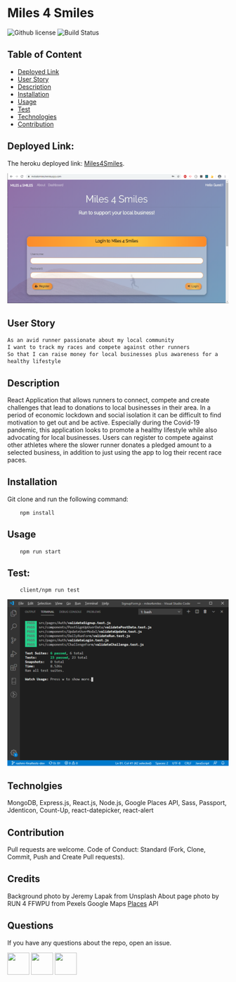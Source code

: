 # Miles 4 Smiles

![Github license](https://img.shields.io/badge/License-MIT-yellow.svg) ![Build Status](https://img.shields.io/badge/build-passing-green.svg)

## Table of Content

- [Deployed Link](#Deployed)
- [User Story](#User)
- [Description](#Description)
- [Installation](#Installation)
- [Usage](#Usage)
- [Test](#Test)
- [Technologies](#Technologies)
- [Contribution](#Contribution)

## Deployed Link:

The heroku deployed link: <a href="https://miles4smiles.herokuapp.com/">Miles4Smiles</a>.

![Screenshot](client/public/images/homeScreen.png 'test-screen')

## User Story

```
As an avid runner passionate about my local community
I want to track my races and compete against other runners
So that I can raise money for local businesses plus awareness for a healthy lifestyle
```

## Description

React Application that allows runners to connect, compete and create challenges that lead to donations to local businesses in their area.
In a period of economic lockdown and social isolation it can be difficult to find motivation to get out and be active. Especially during the Covid-19 pandemic, this application looks to promote a healthy lifestyle while also advocating for local businesses. Users can register to compete against other athletes where the slower runner donates a pledged amount to a selected business, in addition to just using the app to log their recent race paces.

## Installation

Git clone and run the following command:

```
    npm install
```

## Usage

```
    npm run start
```

## Test:

```
    client/npm run test
```

![Screenshot](client/public/images/testScreen.png 'test-screen')

## Technolgies

MongoDB, Express.js, React.js, Node.js, Google Places API, Sass, Passport, Jdenticon, Count-Up, react-datepicker, react-alert

## Contribution

Pull requests are welcome. Code of Conduct: Standard (Fork, Clone, Commit, Push and Create Pull requests).

## Credits

Background photo by Jeremy Lapak from Unsplash
About page photo by RUN 4 FFWPU from Pexels
Google Maps <a href="https://cloud.google.com/maps-platform/places/">Places</a> API

## Questions

If you have any questions about the repo, open an issue.

<img src="https://avatars0.githubusercontent.com/u/56233744?v=4" width ="50px" height="50px"> <img src="https://avatars0.githubusercontent.com/u/28842469?v=4" width ="50px" height="50px"> <img src="https://avatars0.githubusercontent.com/u/58493428?v=4" width ="50px" height="50px">
